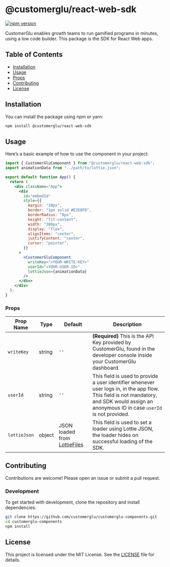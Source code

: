 # @customerglu/react-web-sdk

[![npm version](https://badge.fury.io/js/@customerglu%2Freact-web-sdk.svg)](https://badge.fury.io/js/@customerglu%2Freact-web-sdk)

CustomerGlu enables growth teams to run gamified programs in minutes, using a low code builder. This package is the SDK for React Web apps.

## Table of Contents

- [Installation](#installation)
- [Usage](#usage)
- [Props](#props)
- [Contributing](#contributing)
- [License](#license)

## Installation

You can install the package using npm or yarn:

```sh
npm install @customerglu/react-web-sdk
```

## Usage

Here’s a basic example of how to use the component in your project:

```jsx
import { CustomerGluComponent } from "@customerglu/react-web-sdk";
import animationData from "../path/to/lottie.json";

export default function App() {
  return (
    <div className="App">
      <div
        id="embedId"
        style={{
          margin: "10px",
          border: "1px solid #E2E8F0",
          borderRadius: "8px",
          height: "fit-content",
          width: "380px",
          display: "flex",
          alignItems: "center",
          justifyContent: "center",
          cursor: "pointer",
        }}
      >
        <CustomerGluComponent
          writeKey="<YOUR-WRITE-KEY>"
          userId="<YOUR-USER-ID>"
          lottieJson={animationData}
        />
      </div>
    </div>
  );
}
```

### Props

| Prop Name    | Type   | Default                                                                                              | Description                                                                                                                                                                                 |
| ------------ | ------ | ---------------------------------------------------------------------------------------------------- | ------------------------------------------------------------------------------------------------------------------------------------------------------------------------------------------- |
| `writeKey`   | string | `''`                                                                                                 | **(Required)** This is the API Key provided by CustomerGlu, found in the developer console inside your CustomerGlu dashboard.                                                               |
| `userId`     | string | `''`                                                                                                 | This field is used to provide a user identifier whenever user logs in, in the app flow. This field is not mandatory, and SDK would assign an anonymous ID in case `userId` is not provided. |
| `lottieJson` | object | JSON loaded from [LottieFiles](https://lottiefiles.com/animations/continuous-wave-loader-7z1OZeEAaE) | This field is used to set a loader using Lottie JSON, the loader hides on successful loading of the SDK.                                                                                    |

## Contributing

Contributions are welcome! Please open an issue or submit a pull request.

### Development

To get started with development, clone the repository and install dependencies:

```sh
git clone https://github.com/customerglu/customerglu-components.git
cd customerglu-components
npm install
```

## License

This project is licensed under the MIT License. See the [LICENSE](LICENSE) file for details.
